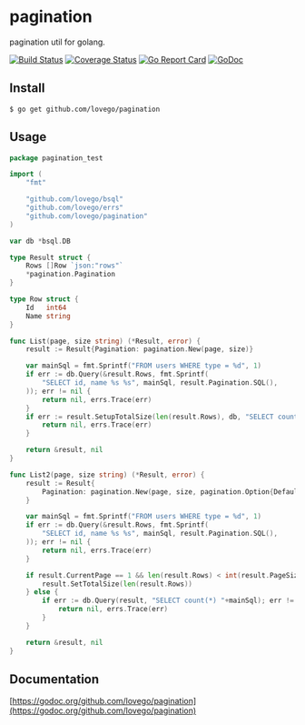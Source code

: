 # pagination
pagination util for golang.

[![Build Status](https://travis-ci.org/lovego/pagination.svg?branch=master)](https://travis-ci.org/lovego/pagination)
[![Coverage Status](https://img.shields.io/coveralls/github/lovego/pagination/master.svg)](https://coveralls.io/github/lovego/pagination?branch=master)
[![Go Report Card](https://goreportcard.com/badge/github.com/lovego/pagination)](https://goreportcard.com/report/github.com/lovego/pagination)
[![GoDoc](https://godoc.org/github.com/lovego/pagination?status.svg)](https://godoc.org/github.com/lovego/pagination)

## Install
`$ go get github.com/lovego/pagination`

## Usage
```go
package pagination_test

import (
	"fmt"

	"github.com/lovego/bsql"
	"github.com/lovego/errs"
	"github.com/lovego/pagination"
)

var db *bsql.DB

type Result struct {
	Rows []Row `json:"rows"`
	*pagination.Pagination
}

type Row struct {
	Id   int64
	Name string
}

func List(page, size string) (*Result, error) {
	result := Result{Pagination: pagination.New(page, size)}

	var mainSql = fmt.Sprintf("FROM users WHERE type = %d", 1)
	if err := db.Query(&result.Rows, fmt.Sprintf(
		"SELECT id, name %s %s", mainSql, result.Pagination.SQL(),
	)); err != nil {
		return nil, errs.Trace(err)
	}
	if err := result.SetupTotalSize(len(result.Rows), db, "SELECT count(*) "+mainSql); err != nil {
		return nil, errs.Trace(err)
	}

	return &result, nil
}

func List2(page, size string) (*Result, error) {
	result := Result{
		Pagination: pagination.New(page, size, pagination.Option{DefaultPageSize: 10, MaxPageSize: 100}),
	}

	var mainSql = fmt.Sprintf("FROM users WHERE type = %d", 1)
	if err := db.Query(&result.Rows, fmt.Sprintf(
		"SELECT id, name %s %s", mainSql, result.Pagination.SQL(),
	)); err != nil {
		return nil, errs.Trace(err)
	}

	if result.CurrentPage == 1 && len(result.Rows) < int(result.PageSize) {
		result.SetTotalSize(len(result.Rows))
	} else {
		if err := db.Query(result, "SELECT count(*) "+mainSql); err != nil {
			return nil, errs.Trace(err)
		}
	}

	return &result, nil
}
```

## Documentation
[https://godoc.org/github.com/lovego/pagination](https://godoc.org/github.com/lovego/pagination)
